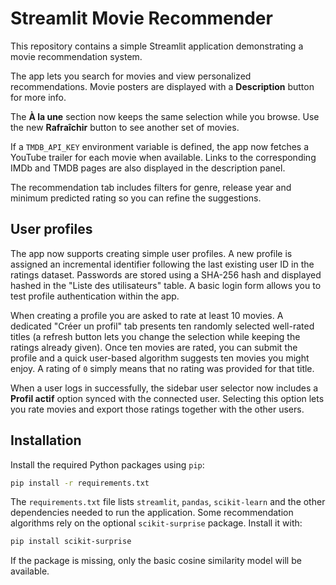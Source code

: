 # Streamlit Movie Recommender

This repository contains a simple Streamlit application demonstrating a movie recommendation system.

The app lets you search for movies and view personalized recommendations. Movie posters are displayed with a **Description** button for more info.

The **À la une** section now keeps the same selection while you browse. Use the new **Rafraîchir** button to see another set of movies.

If a `TMDB_API_KEY` environment variable is defined, the app now fetches a
YouTube trailer for each movie when available. Links to the corresponding IMDb
and TMDB pages are also displayed in the description panel.

The recommendation tab includes filters for genre, release year and minimum
predicted rating so you can refine the suggestions.

## User profiles

The app now supports creating simple user profiles. A new profile is assigned
an incremental identifier following the last existing user ID in the ratings
dataset. Passwords are stored using a SHA-256 hash and displayed hashed in the
"Liste des utilisateurs" table. A basic login form allows you to test profile
authentication within the app.

When creating a profile you are asked to rate at least 10 movies. A dedicated
"Créer un profil" tab presents ten randomly selected well-rated titles (a refresh
button lets you change the selection while keeping the ratings already given).
Once ten movies are rated, you can submit the profile and a quick user-based
algorithm suggests ten movies you might enjoy. A rating of ``0`` simply means
that no rating was provided for that title.


When a user logs in successfully, the sidebar user selector now includes a
**Profil actif** option synced with the connected user. Selecting this option
lets you rate movies and export those ratings together with the other users.

## Installation

Install the required Python packages using `pip`:

```bash
pip install -r requirements.txt
```

The `requirements.txt` file lists `streamlit`, `pandas`, `scikit-learn` and the
other dependencies needed to run the application. Some recommendation algorithms
rely on the optional `scikit-surprise` package. Install it with:

```bash
pip install scikit-surprise
```

If the package is missing, only the basic cosine similarity model will be
available.
